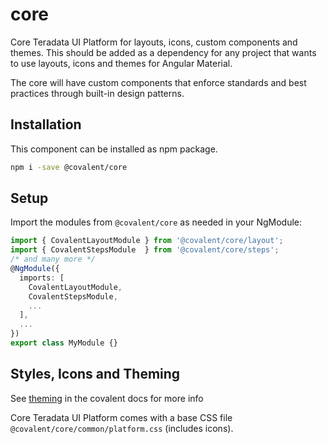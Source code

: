 # core

Core Teradata UI Platform for layouts, icons, custom components and themes. This should be added as a dependency for any project that wants to use layouts, icons and themes for Angular Material.

The core will have custom components that enforce standards and best practices through built-in design patterns.


## Installation

This component can be installed as npm package.

```bash
npm i -save @covalent/core
```


## Setup

Import the modules from `@covalent/core` as needed in your NgModule:

```typescript
import { CovalentLayoutModule } from '@covalent/core/layout';
import { CovalentStepsModule  } from '@covalent/core/steps';
/* and many more */
@NgModule({
  imports: [
    CovalentLayoutModule,
    CovalentStepsModule,
    ...
  ],
  ...
})
export class MyModule {}
```


## Styles, Icons and Theming

See [theming](https://teradata.github.io/covalent/#/docs/theme) in the covalent docs for more info

Core Teradata UI Platform comes with a base CSS file `@covalent/core/common/platform.css` (includes icons). 
